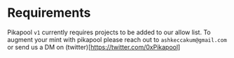 # Requirements

Pikapool `v1` currently requires projects to be added to our allow list. To augment your mint with pikapool please reach out to `ashkeccakum@gmail.com` or send us a DM on (twitter)[https://twitter.com/0xPikapool]



